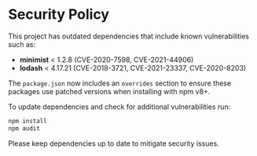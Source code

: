# Security Policy

This project has outdated dependencies that include known vulnerabilities such as:

- **minimist** < 1.2.8 (CVE-2020-7598, CVE-2021-44906)
- **lodash** < 4.17.21 (CVE-2018-3721, CVE-2021-23337, CVE-2020-8203)

The `package.json` now includes an `overrides` section to ensure these packages
use patched versions when installing with npm v8+.

To update dependencies and check for additional vulnerabilities run:

```bash
npm install
npm audit
```

Please keep dependencies up to date to mitigate security issues.
